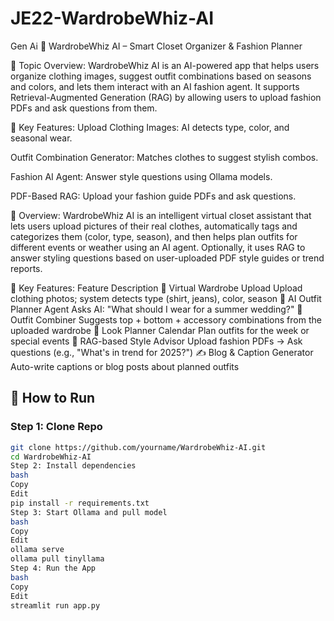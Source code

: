 # JE22-WardrobeWhiz-AI
Gen Ai
🧺 WardrobeWhiz AI – Smart Closet Organizer & Fashion Planner

🔹 Topic Overview:
WardrobeWhiz AI is an AI-powered app that helps users organize clothing images, suggest outfit combinations based on seasons and colors, and lets them interact with an AI fashion agent. It supports Retrieval-Augmented Generation (RAG) by allowing users to upload fashion PDFs and ask questions from them.

🔧 Key Features:
Upload Clothing Images: AI detects type, color, and seasonal wear.

Outfit Combination Generator: Matches clothes to suggest stylish combos.

Fashion AI Agent: Answer style questions using Ollama models.

PDF-Based RAG: Upload your fashion guide PDFs and ask questions.


🎯 Overview:
WardrobeWhiz AI is an intelligent virtual closet assistant that lets users upload pictures of their real clothes, automatically tags and categorizes them (color, type, season), and then helps plan outfits for different events or weather using an AI agent. Optionally, it uses RAG to answer styling questions based on user-uploaded PDF style guides or trend reports.

🌟 Key Features:
Feature	Description
👕 Virtual Wardrobe Upload	Upload clothing photos; system detects type (shirt, jeans), color, season
🧠 AI Outfit Planner Agent	Asks AI: "What should I wear for a summer wedding?"
🧩 Outfit Combiner	Suggests top + bottom + accessory combinations from the uploaded wardrobe
📆 Look Planner Calendar	Plan outfits for the week or special events
📄 RAG-based Style Advisor	Upload fashion PDFs → Ask questions (e.g., "What's in trend for 2025?")
✍️ Blog & Caption Generator	Auto-write captions or blog posts about planned outfits

## 🚀 How to Run

### Step 1: Clone Repo
```bash
git clone https://github.com/yourname/WardrobeWhiz-AI.git
cd WardrobeWhiz-AI
Step 2: Install dependencies
bash
Copy
Edit
pip install -r requirements.txt
Step 3: Start Ollama and pull model
bash
Copy
Edit
ollama serve
ollama pull tinyllama
Step 4: Run the App
bash
Copy
Edit
streamlit run app.py
